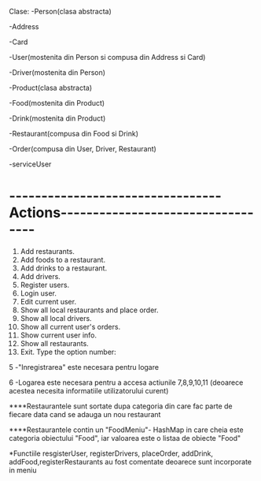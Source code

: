 Clase:
-Person(clasa abstracta) 

-Address

-Card

-User(mostenita din Person si compusa din Address si Card)

-Driver(mostenita din Person)

-Product(clasa abstracta)

-Food(mostenita din Product)

-Drink(mostenita din Product)

-Restaurant(compusa din Food si Drink)

-Order(compusa din User, Driver, Restaurant)

-serviceUser

---------------------------------Actions----------------------------------
======================================================================================
1. Add restaurants.
2. Add foods to a restaurant.
3. Add drinks to a restaurant.
4. Add drivers.
5. Register users.
6. Login user.
7. Edit current user.
8. Show all local restaurants and place order.
9. Show all local drivers.
10. Show all current user's orders.
11. Show current user info.
12. Show all restaurants.
0. Exit.
Type the option number: 

5 -"Inregistrarea" este necesara pentru logare

6 -Logarea este necesara pentru a accesa actiunile 7,8,9,10,11 (deoarece acestea necesita informatiile utilizatorului curent)

****Restaurantele sunt sortate dupa categoria din care fac parte de fiecare data cand se adauga un nou restaurant

****Restaurantele contin un "FoodMeniu"- HashMap in care cheia este categoria obiectului "Food", iar valoarea este o listaa de obiecte "Food"

*Functiile resgisterUser, registerDrivers, placeOrder, addDrink, addFood,registerRestaurants au fost comentate deoarece sunt incorporate in meniu

